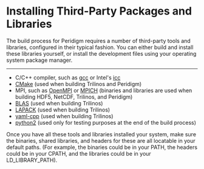 # Installing Third-Party Packages and Libraries

The build process for Peridigm requires a number of third-party tools and libraries, configured in their typical fashion. You can either build and install these libraries yourself, or install the development files using your operating system package manager.

---

* C/C++ compiler, such as [gcc](https://gcc.gnu.org/) or Intel's [icc](https://www.intel.com/content/www/us/en/develop/documentation/cpp-compiler-developer-guide-and-reference/top.html)
* [CMake](https://cmake.org/) (used when building Trilinos and Peridigm)
* MPI, such as [OpenMPI](https://www.open-mpi.org/) or [MPICH](https://www.mpich.org/) (binaries and libraries are used when building HDF5, NetCDF, Trilinos, and Peridigm)
* [BLAS](http://www.netlib.org/blas/) (used when building Trilinos)
* [LAPACK](http://www.netlib.org/lapack/) (used when building Trilinos)
* [yaml-cpp](https://github.com/jbeder/yaml-cpp) (used when building Trilinos)
* [python2](https://www.python.org/) (used only for testing purposes at the end of the build process)

Once you have all these tools and libraries installed your system, make sure the binaries, shared libraries, and headers for these are all locatable in your default paths. (For example, the binaries could be in your PATH, the headers could be in your CPATH, and the libraries could be in your LD_LIBRARY_PATH).
